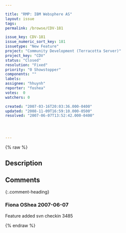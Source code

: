 ```yaml
---

title: "RMP: IBM Websphere AS"
layout: issue
tags: 
permalink: /browse/CDV-181

issue_key: CDV-181
issue_numeric_sort_key: 181
issuetype: "New Feature"
project: "Community Development (Terracotta Server)"
project_key: "CDV"
status: "Closed"
resolution: "Fixed"
priority: "0 Showstopper"
components: ""
labels: 
assignee: "hhuynh"
reporter: "foshea"
votes:  0
watchers: 0

created: "2007-03-16T20:03:36.000-0400"
updated: "2008-11-09T16:59:10.000-0500"
resolved: "2007-06-07T13:52:42.000-0400"




---
```


{% raw %}

## Description

<div markdown="1" class="description">



</div>

## Comments


{:.comment-heading}
### **Fiona OShea** <span class="date">2007-06-07</span>

<div markdown="1" class="comment">

Feature added svn checkin 3485

</div>



{% endraw %}
